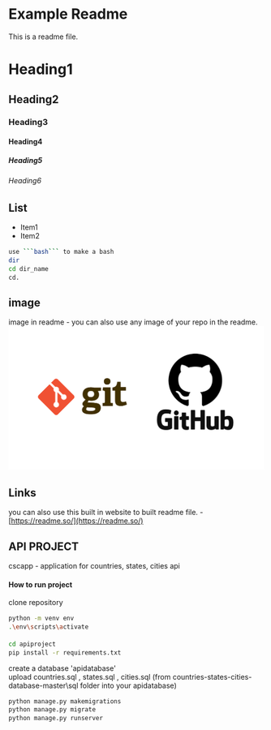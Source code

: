 Example Readme
================================================================================
This is a readme file.

# Heading1
## Heading2
### Heading3
#### Heading4
##### Heading5
###### Heading6

## List
* Item1
* Item2

```bash
use ```bash``` to make a bash
dir
cd dir_name
cd.
```

## image

image in readme - you can also use any image of your repo in the readme.
![image](images/git-github.png)


## Links

you can also use this built in website to built readme file.
-[https://readme.so/](https://readme.so/)

## API PROJECT
cscapp - application for countries, states, cities api


#### How to run project

clone repository

```bash
python -m venv env
.\env\scripts\activate

cd apiproject
pip install -r requirements.txt
```

create a database 'apidatabase'  
upload countries.sql , states.sql , cities.sql (from countries-states-cities-database-master\sql folder into your apidatabase)

```bash
python manage.py makemigrations
python manage.py migrate
python manage.py runserver
```
